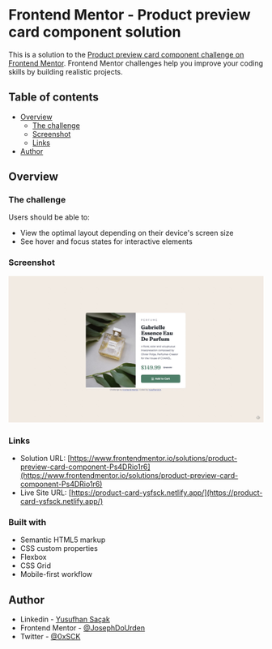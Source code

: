 # Frontend Mentor - Product preview card component solution

This is a solution to the [Product preview card component challenge on Frontend Mentor](https://www.frontendmentor.io/challenges/product-preview-card-component-GO7UmttRfa). Frontend Mentor challenges help you improve your coding skills by building realistic projects. 

## Table of contents

- [Overview](#overview)
  - [The challenge](#the-challenge)
  - [Screenshot](#screenshot)
  - [Links](#links)
- [Author](#author)

## Overview

### The challenge

Users should be able to:

- View the optimal layout depending on their device's screen size
- See hover and focus states for interactive elements

### Screenshot

![](./design/screenshot.jpg)

### Links

- Solution URL: [https://www.frontendmentor.io/solutions/product-preview-card-component-Ps4DRio1r6](https://www.frontendmentor.io/solutions/product-preview-card-component-Ps4DRio1r6)
- Live Site URL: [https://product-card-ysfsck.netlify.app/](https://product-card-ysfsck.netlify.app/)

### Built with

- Semantic HTML5 markup
- CSS custom properties
- Flexbox
- CSS Grid
- Mobile-first workflow

## Author

- Linkedin - [Yusufhan Saçak](https://www.linkedin.com/in/yusufhansacak/)
- Frontend Mentor - [@JosephDoUrden](https://www.frontendmentor.io/profile/JosephDoUrden)
- Twitter - [@0xSCK](https://www.twitter.com/0xSCK)